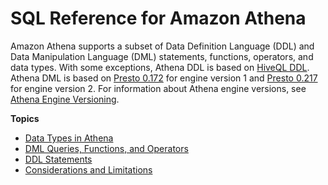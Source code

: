 # SQL Reference for Amazon Athena<a name="ddl-sql-reference"></a>

Amazon Athena supports a subset of Data Definition Language \(DDL\) and Data Manipulation Language \(DML\) statements, functions, operators, and data types\. With some exceptions, Athena DDL is based on [HiveQL DDL](https://cwiki.apache.org/confluence/display/Hive/LanguageManual+DDL)\. Athena DML is based on [Presto 0\.172](https://prestodb.io/docs/0.172/index.html) for engine version 1 and [Presto 0\.217](https://prestodb.io/docs/0.217/index.html) for engine version 2\. For information about Athena engine versions, see [Athena Engine Versioning](engine-versions.md)\.

**Topics**
+ [Data Types in Athena](data-types.md)
+ [DML Queries, Functions, and Operators](functions-operators-reference-section.md)
+ [DDL Statements](language-reference.md)
+ [Considerations and Limitations](other-notable-limitations.md)